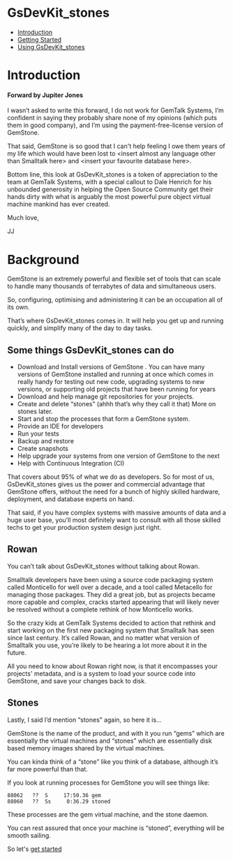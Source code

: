 # GsDevKit_stones

- [Introduction](docs.md)
- [Getting Started](gettingStarted.md)
- [Using GsDevKit_stones](using.md)

# Introduction


#### Forward by Jupiter Jones

I wasn’t asked to write this forward, I do not work for GemTalk Systems, I’m confident in saying they probably share none of my opinions (which puts them in good company), and I’m using the payment-free-license version of GemStone. 

That said, GemStone is so good that I can't help feeling I owe them years of my life which would have been lost to \<insert almost any language other than Smalltalk here> and \<insert your favourite database here>.

Bottom line, this look at GsDevKit_stones is a token of appreciation to the team at GemTalk Systems, with a special callout to Dale Henrich for his unbounded generosity in helping the Open Source Community get their hands dirty with what is arguably the most powerful pure object virtual machine mankind has ever created.

Much love,

JJ


# Background
GemStone is an extremely powerful and flexible set of tools that can scale to handle many thousands of terrabytes of data and simultaneous users.

So, configuring, optimising and administering it can be an occupation all of its own.

That’s where GsDevKit_stones comes in. It will help you get up and running quickly, and simplify many of the day to day tasks.

## Some things GsDevKit_stones can do

- Download and Install versions of GemStone .
You can have many versions of GemStone installed and running at once which comes in really handy for testing out new code, upgrading systems to new versions, or supporting old projects that have been running for years
- Download and help manage git repositories for your projects.
- Create and delete “stones” (ahhh that’s why they call it that) More on stones later.
- Start and stop the processes that form a GemStone system.
- Provide an IDE for developers
- Run your tests
- Backup and restore
- Create snapshots
- Help upgrade your systems from one version of GemStone to the next
- Help with Continuous Integration (CI)

That covers about 95% of what we do as developers. So for most of us, GsDevKit_stones gives us the power and commercial advantage that GemStone offers, without the need for a bunch of highly skilled hardware, deployment, and database experts on hand.

That said, if you have complex systems with massive amounts of data and a huge user base, you’ll most definitely want to consult with all those skilled techs to get your production system design just right.

## Rowan
You can’t talk about GsDevKit_stones without talking about Rowan.

Smalltalk developers have been using a source code packaging system called Monticello for well over a decade, and a tool called Metacello for managing those packages. They did a great job, but as projects became more capable and complex, cracks started appearing that will likely never be resolved without a complete rethink of how Monticello works.

So the crazy kids at GemTalk Systems decided to action that rethink and start working on the first new packaging system that Smalltalk has seen since last century. It’s called Rowan, and no matter what version of Smalltalk you use, you’re likely to be hearing a lot more about it in the future.

All you need to know about Rowan right now, is that it encompasses your projects' metadata, and is a system to load your source code into GemStone, and save your changes back to disk.

## Stones
Lastly, I said I’d mention “stones” again, so here it is… 

GemStone is the name of the product, and with it you run “gems” which are essentially the virtual machines and “stones” which are essentially disk based memory images shared by the virtual machines. 

You can kinda think of a “stone” like you think of a database, although it’s far more powerful than that.

If you look at running processes for GemStone you will see things like:

```
88062   ??  S     17:50.36 gem
88060   ??  Ss     0:36.29 stoned
```

These processes are the gem virtual machine, and the stone daemon.

You can rest assured that once your machine is “stoned”, everything will be smooth sailing.

So let's [get started](gettingStarted.md)

